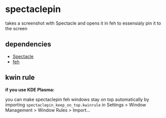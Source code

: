 # spectaclepin

takes a screenshot with Spectacle and opens it in feh to essensialy pin it to the screen

## dependencies

- [Spectacle](https://apps.kde.org/spectacle/)
- [feh](https://github.com/derf/feh)

## kwin rule

**if you use KDE Plasma:** 

you can make spectaclepin feh windows stay on top automatically by importing 
`spectaclepin_keep_on_top.kwinrule` in Settings > Window Management > Window Rules > Import...

